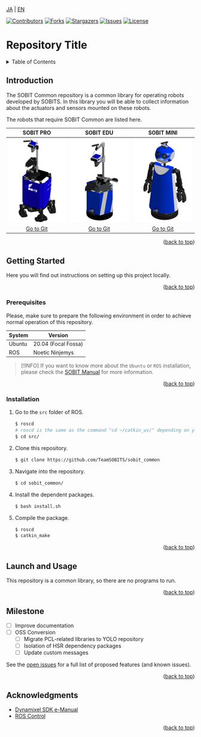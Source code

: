 <a name="readme-top"></a>

[JA](README.md) | [EN](README.en.md)

[![Contributors][contributors-shield]][contributors-url]
[![Forks][forks-shield]][forks-url]
[![Stargazers][stars-shield]][stars-url]
[![Issues][issues-shield]][issues-url]
[![License][license-shield]][license-url]

# Repository Title

<!-- TABLE OF CONTENTS -->
<details>
  <summary>Table of Contents</summary>
  <ol>
    <li>
      <a href="#introduction">Introduction</a>
    </li>
    <li>
      <a href="#getting-started">Getting Started</a>
      <ul>
        <li><a href="#prerequisites">Prerequisites</a></li>
        <li><a href="#installation">Installation</a></li>
      </ul>
    </li>
    <li><a href="#launch-and-usage">Launch and Usage</a></li>
    <li><a href="#milestone">Milestone</a></li>
    <!-- <li><a href="#contributing">Contributing</a></li> -->
    <!-- <li><a href="#license">License</a></li> -->
    <li><a href="#acknowledgments">Acknowledgments</a></li>
  </ol>
</details>



<!-- INTRODUCTION -->
## Introduction

The SOBIT Common repository is a common library for operating robots developed by SOBITS.
In this library you will be able to collect information about the actuators and sensors mounted on these robots.

The robots that require SOBIT Common are listed here.

| SOBIT PRO | SOBIT EDU | SOBIT MINI |
| :---: | :---: | :---: |
| ![](docs/img/sobit_pro.png) | ![](docs/img/sobit_edu.png) | ![](docs/img/sobit_mini.png) | 
| [Go to Git](https://github.com/TeamSOBITS/sobit_pro) | [Go to Git](https://github.com/TeamSOBITS/sobit_edu) | [Go to Git](https://github.com/TeamSOBITS/sobit_mini) |

<p align="right">(<a href="#readme-top">back to top</a>)</p>



<!-- GETTING STARTED -->
## Getting Started

Here you will find out instructions on setting up this project locally.

<p align="right">(<a href="#readme-top">back to top</a>)</p>

### Prerequisites

Please, make sure to prepare the following environment in order to achieve normal operation of this repository.

| System  | Version |
| ------------- | ------------- |
| Ubuntu | 20.04 (Focal Fossa) |
| ROS | Noetic Ninjemys |

> [!INFO]
> If you want to know more about the `Ubuntu` or `ROS` installation, please check the [SOBIT Manual](https://github.com/TeamSOBITS/sobits_manual#%E9%96%8B%E7%99%BA%E7%92%B0%E5%A2%83%E3%81%AB%E3%81%A4%E3%81%84%E3%81%A6) for more information.
<p align="right">(<a href="#readme-top">back to top</a>)</p>

### Installation

1. Go to the `src` folder of ROS.
   ```sh
   $ roscd
   # roscd is the same as the command "cd ~/catkin_ws/" depending on your configuration
   $ cd src/
   ```

2. Clone this repository.
   ```sh
   $ git clone https://github.com/TeamSOBITS/sobit_common
   ```
3. Navigate into the repository.
   ```sh
   $ cd sobit_common/
   ```
4. Install the dependent packages.
   ```sh
   $ bash install.sh
   ```
5. Compile the package.
   ```sh
   $ roscd
   $ catkin_make
   ```

<p align="right">(<a href="#readme-top">back to top</a>)</p>



<!-- LAUNCH AND USAGE EXAMPLES -->
## Launch and Usage

This repository is a common library, so there are no programs to run.

<p align="right">(<a href="#readme-top">back to top</a>)</p>



<!-- MILESTONE -->
## Milestone

- [ ] Improve documentation 
- [ ] OSS Conversion
    - [ ] Migrate PCL-related libraries to YOLO repository
    - [ ] Isolation of HSR dependency packages
    - [ ] Update custom messages

See the [open issues][issues-url] for a full list of proposed features (and known issues).

<p align="right">(<a href="#readme-top">back to top</a>)</p>


<!-- CONTRIBUTING -->
<!-- ## Contributing

Contributions are what make the open source community such an amazing place to learn, inspire, and create. Any contributions you make are **greatly appreciated**.

If you have a suggestion that would make this better, please fork the repo and create a pull request. You can also simply open an issue with the tag "enhancement".
Don't forget to give the project a star! Thanks again!

1. Fork the Project
2. Create your Feature Branch (`git checkout -b feature/AmazingFeature`)
3. Commit your Changes (`git commit -m 'Add some AmazingFeature'`)
4. Push to the Branch (`git push origin feature/AmazingFeature`)
5. Open a Pull Request

<p align="right">(<a href="#readme-top">back to top</a>)</p> -->



<!-- LICENSE -->
<!-- ## License

Distributed under the MIT License. See `LICENSE.txt` for more information.

<p align="right">(<a href="#readme-top">back to top</a>)</p> -->



<!-- ACKNOWLEDGMENTS -->
## Acknowledgments

* [Dynamixel SDK e-Manual](https://emanual.robotis.com/docs/en/software/dynamixel/dynamixel_sdk/overview/)
* [ROS Control](http://wiki.ros.org/ros_control)

<p align="right">(<a href="#readme-top">back to top</a>)</p>



<!-- MARKDOWN LINKS & IMAGES -->
<!-- https://www.markdownguide.org/basic-syntax/#reference-style-links -->
[contributors-shield]: https://img.shields.io/github/contributors/TeamSOBITS/sobit_common.svg?style=for-the-badge
[contributors-url]: https://github.com/TeamSOBITS/sobit_common/graphs/contributors
[forks-shield]: https://img.shields.io/github/forks/TeamSOBITS/sobit_common.svg?style=for-the-badge
[forks-url]: https://github.com/TeamSOBITS/sobit_common/network/members
[stars-shield]: https://img.shields.io/github/stars/TeamSOBITS/sobit_common.svg?style=for-the-badge
[stars-url]: https://github.com/TeamSOBITS/sobit_common/stargazers
[issues-shield]: https://img.shields.io/github/issues/TeamSOBITS/sobit_common.svg?style=for-the-badge
[issues-url]: https://github.com/TeamSOBITS/sobit_common/issues
[license-shield]: https://img.shields.io/github/license/TeamSOBITS/sobit_common.svg?style=for-the-badge
[license-url]: https://github.com/TeamSOBITS/sobit_common/blob/master/LICENSE
